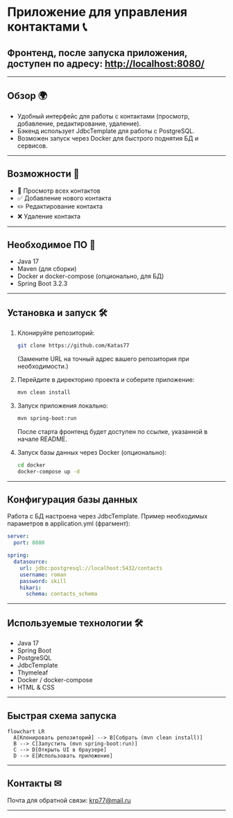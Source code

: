 # Приложение для управления контактами 📞

##  Фронтенд, после запуска приложения, доступен по адресу: [http://localhost:8080/](http://localhost:8080/)

---

## Обзор 🌍
- Удобный интерфейс для работы с контактами (просмотр, добавление, редактирование, удаление).
- Бэкенд использует JdbcTemplate для работы с PostgreSQL.
- Возможен запуск через Docker для быстрого поднятия БД и сервисов.

---

## Возможности 🚀
- 👥 Просмотр всех контактов
- ✅ Добавление нового контакта
- ✏️ Редактирование контакта
- ❌ Удаление контакта

---

## Необходимое ПО 🔧
- Java 17
- Maven (для сборки)
- Docker и docker-compose (опционально, для БД)
- Spring Boot 3.2.3

---

## Установка и запуск 🛠️

1. Клонируйте репозиторий:
   ```bash
   git clone https://github.com/Katas77
   ```
   (Замените URL на точный адрес вашего репозитория при необходимости.)

2. Перейдите в директорию проекта и соберите приложение:
   ```bash
   mvn clean install
   ```

3. Запуск приложения локально:
   ```bash
   mvn spring-boot:run
   ```
   После старта фронтенд будет доступен по ссылке, указанной в начале README.

4. Запуск базы данных через Docker (опционально):
   ```bash
   cd docker
   docker-compose up -d
   ```

---

## Конфигурация базы данных
Работа с БД настроена через JdbcTemplate. Пример необходимых параметров в application.yml (фрагмент):

```yaml
server:
  port: 8080

spring:
  datasource:
    url: jdbc:postgresql://localhost:5432/contacts
    username: roman
    password: skill
    hikari:
      schema: contacts_schema
```

---

## Используемые технологии 🛠️
- Java 17
- Spring Boot
- PostgreSQL
- JdbcTemplate
- Thymeleaf
- Docker / docker-compose
- HTML & CSS

---

## Быстрая схема запуска
```mermaid
flowchart LR
  A[Клонировать репозиторий] --> B[Собрать (mvn clean install)]
  B --> C[Запустить (mvn spring-boot:run)]
  C --> D[Открыть UI в браузере]
  D --> E[Использовать приложение]
```

---

## Контакты ✉
Почта для обратной связи: [krp77@mail.ru](mailto:krp77@mail.ru)

---

